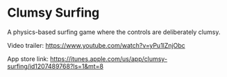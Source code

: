# Clumsy Surfing

A physics-based surfing game where the controls are deliberately clumsy. 

Video trailer: https://www.youtube.com/watch?v=yPu1lZnjObc

App store link: https://itunes.apple.com/us/app/clumsy-surfing/id1207489768?ls=1&mt=8
